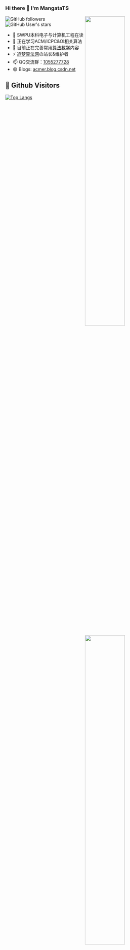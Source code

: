 ### Hi there 👋 I'm MangataTS 

<img align="right" width="50%" src="https://github-readme-stats.vercel.app/api/top-langs/?username=MangataTS&layout=compact&hide=scss,html,ejs,nunjucks,css,batchfile&langs_count=4" >

<img align="right"  width="50%" src="https://github-readme-stats.vercel.app/api?username=MangataTS&show_icons=true&theme=dark">

![GitHub followers](https://img.shields.io/github/followers/MangataTS?style=social)   ![GitHub User's stars](https://img.shields.io/github/stars/MangataTS?style=social)
- 🔭 SWPU本科电子与计算机工程在读
- 🌱 正在学习ACM/ICPC&OI相关算法
- 👯 目前正在完善常用[算法教学](https://mangatats.github.io/Algorithm/)内容
- ⚡ [追梦算法网](http://acm.mangata.ltd)の站长&维护者
- 📫 QQ交流群：[1055277728](https://jq.qq.com/?_wv=1027&k=Y1N8ePmm)
- 😄 Blogs: [acmer.blog.csdn.net](https://acmer.blog.csdn.net/?type=blog)

## &#x1f92b; Github Visitors


[![Top Langs](https://profile-counter.glitch.me/MangataTS/count.svg)](https://github.com/MangataTS)
